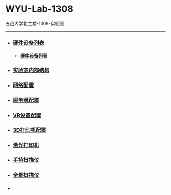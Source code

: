 # WYU-Lab-1308
五邑大学北主楼-1308-实验室
<hr>

* ### [硬件设备列表]()
    
   * #### [硬件设备列表]()
   
* ### [实验室内部结构]()
* ### [网络配置]()
* ### [服务器配置]()
* ### [VR设备配置]()
* ### [3D打印机配置]()
* ### [激光打印机](https://github.com/JinghuiChan/WYU-Lab-1308/blob/master/Files/%E6%BF%80%E5%85%89%E6%89%93%E5%8D%B0%E6%9C%BA%E9%85%8D%E7%BD%AE.md)
* ### [手持扫描仪]()
* ### [全景扫描仪]()
* ### 



